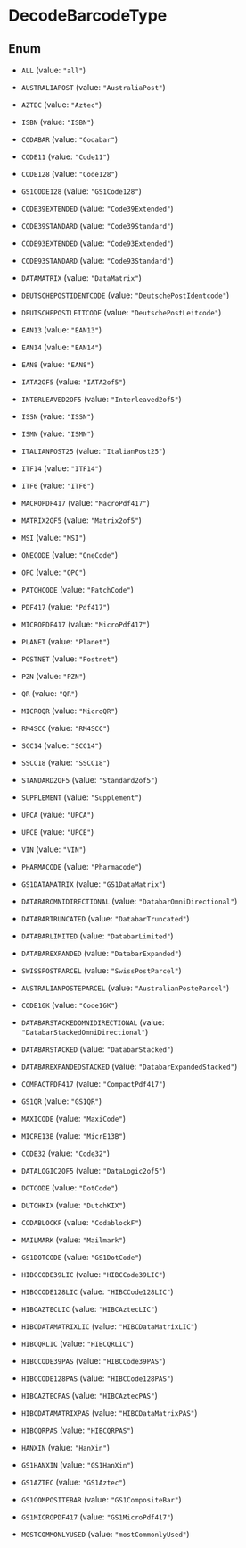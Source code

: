 
# DecodeBarcodeType

## Enum


* `ALL` (value: `"all"`)

* `AUSTRALIAPOST` (value: `"AustraliaPost"`)

* `AZTEC` (value: `"Aztec"`)

* `ISBN` (value: `"ISBN"`)

* `CODABAR` (value: `"Codabar"`)

* `CODE11` (value: `"Code11"`)

* `CODE128` (value: `"Code128"`)

* `GS1CODE128` (value: `"GS1Code128"`)

* `CODE39EXTENDED` (value: `"Code39Extended"`)

* `CODE39STANDARD` (value: `"Code39Standard"`)

* `CODE93EXTENDED` (value: `"Code93Extended"`)

* `CODE93STANDARD` (value: `"Code93Standard"`)

* `DATAMATRIX` (value: `"DataMatrix"`)

* `DEUTSCHEPOSTIDENTCODE` (value: `"DeutschePostIdentcode"`)

* `DEUTSCHEPOSTLEITCODE` (value: `"DeutschePostLeitcode"`)

* `EAN13` (value: `"EAN13"`)

* `EAN14` (value: `"EAN14"`)

* `EAN8` (value: `"EAN8"`)

* `IATA2OF5` (value: `"IATA2of5"`)

* `INTERLEAVED2OF5` (value: `"Interleaved2of5"`)

* `ISSN` (value: `"ISSN"`)

* `ISMN` (value: `"ISMN"`)

* `ITALIANPOST25` (value: `"ItalianPost25"`)

* `ITF14` (value: `"ITF14"`)

* `ITF6` (value: `"ITF6"`)

* `MACROPDF417` (value: `"MacroPdf417"`)

* `MATRIX2OF5` (value: `"Matrix2of5"`)

* `MSI` (value: `"MSI"`)

* `ONECODE` (value: `"OneCode"`)

* `OPC` (value: `"OPC"`)

* `PATCHCODE` (value: `"PatchCode"`)

* `PDF417` (value: `"Pdf417"`)

* `MICROPDF417` (value: `"MicroPdf417"`)

* `PLANET` (value: `"Planet"`)

* `POSTNET` (value: `"Postnet"`)

* `PZN` (value: `"PZN"`)

* `QR` (value: `"QR"`)

* `MICROQR` (value: `"MicroQR"`)

* `RM4SCC` (value: `"RM4SCC"`)

* `SCC14` (value: `"SCC14"`)

* `SSCC18` (value: `"SSCC18"`)

* `STANDARD2OF5` (value: `"Standard2of5"`)

* `SUPPLEMENT` (value: `"Supplement"`)

* `UPCA` (value: `"UPCA"`)

* `UPCE` (value: `"UPCE"`)

* `VIN` (value: `"VIN"`)

* `PHARMACODE` (value: `"Pharmacode"`)

* `GS1DATAMATRIX` (value: `"GS1DataMatrix"`)

* `DATABAROMNIDIRECTIONAL` (value: `"DatabarOmniDirectional"`)

* `DATABARTRUNCATED` (value: `"DatabarTruncated"`)

* `DATABARLIMITED` (value: `"DatabarLimited"`)

* `DATABAREXPANDED` (value: `"DatabarExpanded"`)

* `SWISSPOSTPARCEL` (value: `"SwissPostParcel"`)

* `AUSTRALIANPOSTEPARCEL` (value: `"AustralianPosteParcel"`)

* `CODE16K` (value: `"Code16K"`)

* `DATABARSTACKEDOMNIDIRECTIONAL` (value: `"DatabarStackedOmniDirectional"`)

* `DATABARSTACKED` (value: `"DatabarStacked"`)

* `DATABAREXPANDEDSTACKED` (value: `"DatabarExpandedStacked"`)

* `COMPACTPDF417` (value: `"CompactPdf417"`)

* `GS1QR` (value: `"GS1QR"`)

* `MAXICODE` (value: `"MaxiCode"`)

* `MICRE13B` (value: `"MicrE13B"`)

* `CODE32` (value: `"Code32"`)

* `DATALOGIC2OF5` (value: `"DataLogic2of5"`)

* `DOTCODE` (value: `"DotCode"`)

* `DUTCHKIX` (value: `"DutchKIX"`)

* `CODABLOCKF` (value: `"CodablockF"`)

* `MAILMARK` (value: `"Mailmark"`)

* `GS1DOTCODE` (value: `"GS1DotCode"`)

* `HIBCCODE39LIC` (value: `"HIBCCode39LIC"`)

* `HIBCCODE128LIC` (value: `"HIBCCode128LIC"`)

* `HIBCAZTECLIC` (value: `"HIBCAztecLIC"`)

* `HIBCDATAMATRIXLIC` (value: `"HIBCDataMatrixLIC"`)

* `HIBCQRLIC` (value: `"HIBCQRLIC"`)

* `HIBCCODE39PAS` (value: `"HIBCCode39PAS"`)

* `HIBCCODE128PAS` (value: `"HIBCCode128PAS"`)

* `HIBCAZTECPAS` (value: `"HIBCAztecPAS"`)

* `HIBCDATAMATRIXPAS` (value: `"HIBCDataMatrixPAS"`)

* `HIBCQRPAS` (value: `"HIBCQRPAS"`)

* `HANXIN` (value: `"HanXin"`)

* `GS1HANXIN` (value: `"GS1HanXin"`)

* `GS1AZTEC` (value: `"GS1Aztec"`)

* `GS1COMPOSITEBAR` (value: `"GS1CompositeBar"`)

* `GS1MICROPDF417` (value: `"GS1MicroPdf417"`)

* `MOSTCOMMONLYUSED` (value: `"mostCommonlyUsed"`)



